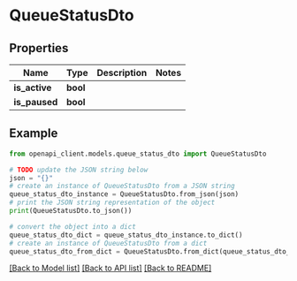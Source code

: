# QueueStatusDto


## Properties

Name | Type | Description | Notes
------------ | ------------- | ------------- | -------------
**is_active** | **bool** |  | 
**is_paused** | **bool** |  | 

## Example

```python
from openapi_client.models.queue_status_dto import QueueStatusDto

# TODO update the JSON string below
json = "{}"
# create an instance of QueueStatusDto from a JSON string
queue_status_dto_instance = QueueStatusDto.from_json(json)
# print the JSON string representation of the object
print(QueueStatusDto.to_json())

# convert the object into a dict
queue_status_dto_dict = queue_status_dto_instance.to_dict()
# create an instance of QueueStatusDto from a dict
queue_status_dto_from_dict = QueueStatusDto.from_dict(queue_status_dto_dict)
```
[[Back to Model list]](../README.md#documentation-for-models) [[Back to API list]](../README.md#documentation-for-api-endpoints) [[Back to README]](../README.md)


